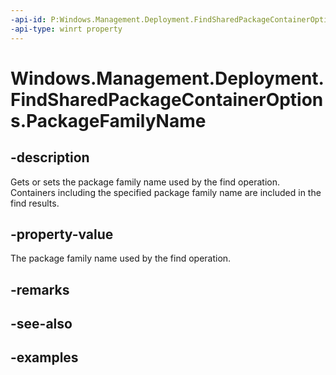 ```yaml
---
-api-id: P:Windows.Management.Deployment.FindSharedPackageContainerOptions.PackageFamilyName
-api-type: winrt property
---
```


# Windows.Management.Deployment.FindSharedPackageContainerOptions.PackageFamilyName

<!--
public string PackageFamilyName { get; set; }
-->


## -description

Gets or sets the package family name used by the find operation. Containers including the specified package family name are included in the find results. 

## -property-value

The package family name used by the find operation.

## -remarks

## -see-also

## -examples


